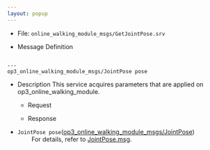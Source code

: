 ```yaml
---
layout: popup
---
```


- File: `online_walking_module_msgs/GetJointPose.srv`

- Message Definition
 ```

 ---
 op3_online_walking_module_msgs/JointPose pose
 ```

- Description
This service acquires parameters that are applied on op3_online_walking_module.  

  - Request  

  - Response
* `JointPose pose`([op3_online_walking_module_msgs/JointPose](op3_JointPose.msg))    
&emsp;&emsp; For details, refer to [JointPose.msg](op3_JointPose.msg).  


